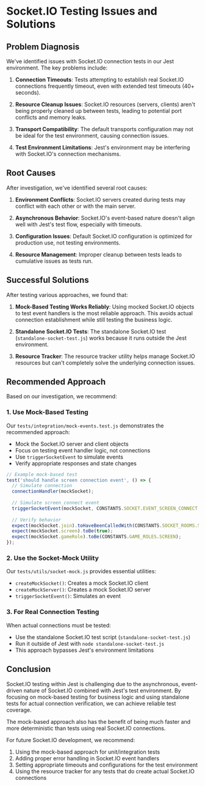 # Socket.IO Testing Issues and Solutions

## Problem Diagnosis

We've identified issues with Socket.IO connection tests in our Jest environment. The key problems include:

1. **Connection Timeouts**: Tests attempting to establish real Socket.IO connections frequently timeout, even with extended test timeouts (40+ seconds).

2. **Resource Cleanup Issues**: Socket.IO resources (servers, clients) aren't being properly cleaned up between tests, leading to potential port conflicts and memory leaks.

3. **Transport Compatibility**: The default transports configuration may not be ideal for the test environment, causing connection issues.

4. **Test Environment Limitations**: Jest's environment may be interfering with Socket.IO's connection mechanisms.

## Root Causes

After investigation, we've identified several root causes:

1. **Environment Conflicts**: Socket.IO servers created during tests may conflict with each other or with the main server.

2. **Asynchronous Behavior**: Socket.IO's event-based nature doesn't align well with Jest's test flow, especially with timeouts.

3. **Configuration Issues**: Default Socket.IO configuration is optimized for production use, not testing environments.

4. **Resource Management**: Improper cleanup between tests leads to cumulative issues as tests run.

## Successful Solutions

After testing various approaches, we found that:

1. **Mock-Based Testing Works Reliably**: Using mocked Socket.IO objects to test event handlers is the most reliable approach. This avoids actual connection establishment while still testing the business logic.

2. **Standalone Socket.IO Tests**: The standalone Socket.IO test (`standalone-socket-test.js`) works because it runs outside the Jest environment.

3. **Resource Tracker**: The resource tracker utility helps manage Socket.IO resources but can't completely solve the underlying connection issues.

## Recommended Approach

Based on our investigation, we recommend:

### 1. Use Mock-Based Testing

Our `tests/integration/mock-events.test.js` demonstrates the recommended approach:
- Mock the Socket.IO server and client objects
- Focus on testing event handler logic, not connections
- Use `triggerSocketEvent` to simulate events
- Verify appropriate responses and state changes

```javascript
// Example mock-based test
test('should handle screen connection event', () => {
  // Simulate connection
  connectionHandler(mockSocket);
  
  // Simulate screen_connect event
  triggerSocketEvent(mockSocket, CONSTANTS.SOCKET.EVENT_SCREEN_CONNECT, {});
  
  // Verify behavior
  expect(mockSocket.join).toHaveBeenCalledWith(CONSTANTS.SOCKET_ROOMS.SCREENS);
  expect(mockSocket.screen).toBe(true);
  expect(mockSocket.gameRole).toBe(CONSTANTS.GAME_ROLES.SCREEN);
});
```

### 2. Use the Socket-Mock Utility

Our `tests/utils/socket-mock.js` provides essential utilities:
- `createMockSocket()`: Creates a mock Socket.IO client
- `createMockServer()`: Creates a mock Socket.IO server
- `triggerSocketEvent()`: Simulates an event

### 3. For Real Connection Testing

When actual connections must be tested:
- Use the standalone Socket.IO test script (`standalone-socket-test.js`)
- Run it outside of Jest with `node standalone-socket-test.js`
- This approach bypasses Jest's environment limitations

## Conclusion

Socket.IO testing within Jest is challenging due to the asynchronous, event-driven nature of Socket.IO combined with Jest's test environment. By focusing on mock-based testing for business logic and using standalone tests for actual connection verification, we can achieve reliable test coverage.

The mock-based approach also has the benefit of being much faster and more deterministic than tests using real Socket.IO connections.

For future Socket.IO development, we recommend:

1. Using the mock-based approach for unit/integration tests
2. Adding proper error handling in Socket.IO event handlers
3. Setting appropriate timeouts and configurations for the test environment
4. Using the resource tracker for any tests that do create actual Socket.IO connections 